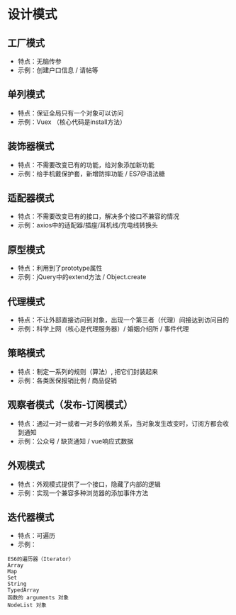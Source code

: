 # 设计模式

## 工厂模式
- 特点：无脑传参
- 示例：创建户口信息 / 请帖等

## 单列模式
- 特点：保证全局只有一个对象可以访问
- 示例：Vuex （核心代码是install方法）

## 装饰器模式
- 特点：不需要改变已有的功能，给对象添加新功能
- 示例：给手机戴保护套，新增防摔功能 / ES7@语法糖

## 适配器模式
- 特点：不需要改变已有的接口，解决多个接口不兼容的情况
- 示例：axios中的适配器/插座/耳机线/充电线转换头

## 原型模式
- 特点：利用到了prototype属性
- 示例：jQuery中的extend方法 / Object.create

## 代理模式
- 特点：不让外部直接访问到对象，出现一个第三者（代理）间接达到访问目的
- 示例：科学上网（核心是代理服务器）/ 婚姻介绍所 / 事件代理

## 策略模式
- 特点：制定一系列的规则（算法）, 把它们封装起来
- 示例：各类医保报销比例 / 商品促销

## 观察者模式（发布-订阅模式）
- 特点：通过一对一或者一对多的依赖关系，当对象发生改变时，订阅方都会收到通知
- 示例：公众号 / 缺货通知 / vue响应式数据

## 外观模式
- 特点：外观模式提供了一个接口，隐藏了内部的逻辑
- 示例：实现一个兼容多种浏览器的添加事件方法

## 迭代器模式
- 特点：可遍历
- 示例：
```
ES6的遍历器（Iterator）
Array
Map
Set
String
TypedArray
函数的 arguments 对象
NodeList 对象
```
